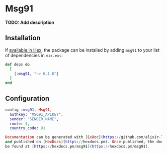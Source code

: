 # Msg91

**TODO: Add description**

## Installation

If [available in Hex](https://hex.pm/docs/publish), the package can be installed
by adding `msg91` to your list of dependencies in `mix.exs`:

```elixir
def deps do
  [
    {:msg91, "~> 0.1.0"}
  ]
end
```

## Configuration

```elixir
config :msg91, Msg91,
  authkey: "MSG91_APIKEY",
  sender: "SENDER_NAME",
  route: 4,
  country_code: 91

Documentation can be generated with [ExDoc](https://github.com/elixir-lang/ex_doc)
and published on [HexDocs](https://hexdocs.pm). Once published, the docs can
be found at [https://hexdocs.pm/msg91](https://hexdocs.pm/msg91).

